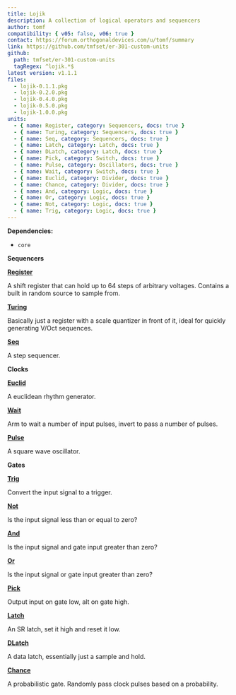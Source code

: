 ```yaml
---
title: Lojik
description: A collection of logical operators and sequencers
author: tomf
compatibility: { v05: false, v06: true }
contact: https://forum.orthogonaldevices.com/u/tomf/summary
link: https://github.com/tmfset/er-301-custom-units
github:
  path: tmfset/er-301-custom-units
  tagRegex: ^lojik.*$
latest version: v1.1.1
files:
  - lojik-0.1.1.pkg
  - lojik-0.2.0.pkg
  - lojik-0.4.0.pkg
  - lojik-0.5.0.pkg
  - lojik-1.0.0.pkg
units:
  - { name: Register, category: Sequencers, docs: true }
  - { name: Turing, category: Sequencers, docs: true }
  - { name: Seq, category: Sequencers, docs: true }
  - { name: Latch, category: Latch, docs: true }
  - { name: DLatch, category: Latch, docs: true }
  - { name: Pick, category: Switch, docs: true }
  - { name: Pulse, category: Oscillators, docs: true }
  - { name: Wait, category: Switch, docs: true }
  - { name: Euclid, category: Divider, docs: true }
  - { name: Chance, category: Divider, docs: true }
  - { name: And, category: Logic, docs: true }
  - { name: Or, category: Logic, docs: true }
  - { name: Not, category: Logic, docs: true }
  - { name: Trig, category: Logic, docs: true }
---
```


**Dependencies:**
* `core`

**Sequencers** 

**[Register](/docs/lojik/register)** 
<md-img src="lojik/register.png"/> 

A shift register that can hold up to 64 steps of arbitrary voltages. Contains a built in random source to sample from. 

**[Turing](/docs/lojik/turing)** 
<md-img src="lojik/turing.png"/> 

Basically just a register with a scale quantizer in front of it, ideal for quickly generating V/Oct sequences. 


**[Seq](/docs/lojik/seq)** 
<md-img src="lojik/seq.png"/> 

A step sequencer. 

**Clocks** 

**[Euclid](/docs/lojik/euclid)** 
<md-img src="lojik/euclid.png"/> <md-img src="lojik/euclid-ext.png"/> 

A euclidean rhythm generator. 

**[Wait](/docs/lojik/wait)** 
<md-img src="lojik/wait.png"/> 

Arm to wait a number of input pulses, invert to pass a number of pulses. 

**[Pulse](/docs/lojik/pulse)** 
<md-img src="lojik/pulse.png"/> 

A square wave oscillator. 

**Gates** 

**[Trig](/docs/lojik/trig)** 
<md-img src="lojik/trig.png"/> 

Convert the input signal to a trigger. 

**[Not](/docs/lojik/not)** 
<md-img src="lojik/not.png"/> 

Is the input signal less than or equal to zero? 

**[And](/docs/lojik/and)** 
<md-img src="lojik/and.png"/> 

Is the input signal and gate input greater than zero? 

**[Or](/docs/lojik/or)** 
<md-img src="lojik/or.png"/> 

Is the input signal or gate input greater than zero? 


**[Pick](/docs/lojik/pick)** 
<md-img src="lojik/pick.png"/> 

Output input on gate low, alt on gate high. 

**[Latch](/docs/lojik/latch)** 
<md-img src="lojik/latch.png"/> 

An SR latch, set it high and reset it low. 

**[DLatch](/docs/lojik/dlatch)** 
<md-img src="lojik/dlatch.png"/> 

A data latch, essentially just a sample and hold. 

**[Chance](/docs/lojik/chance)** 
<md-img src="lojik/chance.png"/> 

A probabilistic gate. Randomly pass clock pulses based on a probability. 
